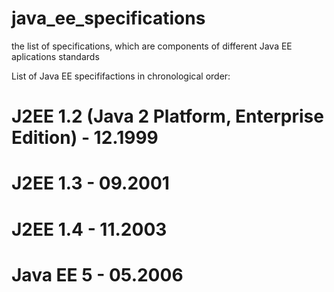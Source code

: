 # java_ee_specifications
the list of specifications, which are components of different Java EE aplications standards

List of Java EE specififactions in chronological order:
 
# J2EE 1.2 (Java 2 Platform, Enterprise Edition) - 12.1999

# J2EE 1.3 - 09.2001

# J2EE 1.4 - 11.2003

# Java EE 5 - 05.2006

